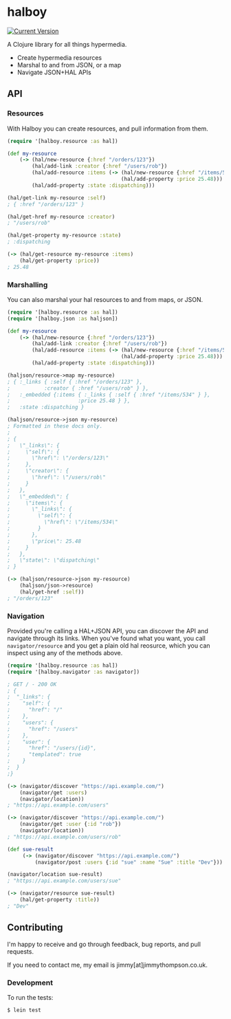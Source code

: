 # halboy

[![Current Version](https://clojars.org/halboy/latest-version.svg)](https://clojars.org/halboy)

A Clojure library for all things hypermedia.

* Create hypermedia resources
* Marshal to and from JSON, or a map
* Navigate JSON+HAL APIs

## API

### Resources

With Halboy you can create resources, and pull information from them.

```clojure
(require '[halboy.resource :as hal])

(def my-resource
    (-> (hal/new-resource {:href "/orders/123"})
        (hal/add-link :creator {:href "/users/rob"})
        (hal/add-resource :items (-> (hal/new-resource {:href "/items/534"})
                                     (hal/add-property :price 25.48)))
        (hal/add-property :state :dispatching)))

(hal/get-link my-resource :self)
; { :href "/orders/123" }

(hal/get-href my-resource :creator)
; "/users/rob"

(hal/get-property my-resource :state)
; :dispatching

(-> (hal/get-resource my-resource :items)
    (hal/get-property :price))
; 25.48
```

### Marshalling

You can also marshal your hal resources to and from maps, or JSON.

```clojure
(require '[halboy.resource :as hal])
(require '[halboy.json :as haljson])

(def my-resource
    (-> (hal/new-resource {:href "/orders/123"})
        (hal/add-link :creator {:href "/users/rob"})
        (hal/add-resource :items (-> (hal/new-resource {:href "/items/534"})
                                     (hal/add-property :price 25.48)))
        (hal/add-property :state :dispatching)))

(haljson/resource->map my-resource)
; { :_links { :self { :href "/orders/123" },
;           :creator { :href "/users/rob" } },
;   :_embedded {:items { :_links { :self { :href "/items/534" } },
;                      :price 25.48 } },
;   :state :dispatching }

(haljson/resource->json my-resource)
; Formatted in these docs only.
;
; {
;   \"_links\": {
;     \"self\": {
;       \"href\": \"/orders/123\"
;     },
;     \"creator\": {
;       \"href\": \"/users/rob\"
;     }
;   },
;   \"_embedded\": {
;     \"items\": {
;       \"_links\": {
;         \"self\": {
;           \"href\": \"/items/534\"
;         }
;       },
;       \"price\": 25.48
;     }
;   },
;   \"state\": \"dispatching\"
; }

(-> (haljson/resource->json my-resource)
    (haljson/json->resource)
    (hal/get-href :self))
; "/orders/123"
```

### Navigation

Provided you're calling a HAL+JSON API, you can discover the API and navigate
through its links. When you've found what you want, you call
`navigator/resource` and you get a plain old hal reosurce, which you can inspect
using any of the methods above.

```clojure
(require '[halboy.resource :as hal])
(require '[halboy.navigator :as navigator])

; GET / - 200 OK
; {
;  "_links": {
;    "self": {
;      "href": "/"
;    },
;    "users": {
;      "href": "/users"
;    },
;    "user": {
;      "href": "/users/{id}",
;      "templated": true
;    }
;  }
;}

(-> (navigator/discover "https://api.example.com/")
    (navigator/get :users)
    (navigator/location))
; "https://api.example.com/users"

(-> (navigator/discover "https://api.example.com/")
    (navigator/get :user {:id "rob"})
    (navigator/location))
; "https://api.example.com/users/rob"

(def sue-result
     (-> (navigator/discover "https://api.example.com/")
         (navigator/post :users {:id "sue" :name "Sue" :title "Dev"}))

(navigator/location sue-result)
; "https://api.example.com/users/sue"

(-> (navigator/resource sue-result)
    (hal/get-property :title))
; "Dev"
```

## Contributing

I'm happy to receive and go through feedback, bug reports, and pull requests.

If you need to contact me, my email is jimmy[at]jimmythompson.co.uk.

### Development 
To run the tests:

```sh
$ lein test
```
